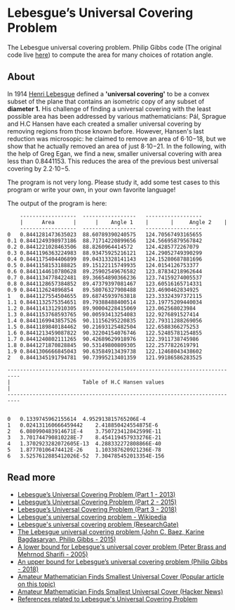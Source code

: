 # Lebesgue’s Universal Covering Problem

The Lebesgue universal covering problem. Philip Gibbs code (The original code live [here](https://github.com/PhilipGibbs/Lebesgue)) to compute the area for many choices of rotation angle.  

## About

In 1914 [Henri Lebesgue](https://en.wikipedia.org/wiki/Henri_Lebesgue) defined a **'universal covering'** to be a convex subset
of the plane that contains an isometric copy of any subset of **diameter 1.** 
His challenge of finding a universal covering with the least possible area has been addressed by various mathematicians: Pál, Sprague and H.C Hansen have each created a smaller universal covering by removing regions from those known before.  However, Hansen's last reduction was microsopic: he claimed to remove an area of 6⋅10−18, but we show that he actually removed an area of just 8⋅10−21.  In the following, with the help of Greg Egan, we find a new, smaller universal covering with area less than 0.8441153. This reduces the area of the previous best universal covering by 2.2⋅10−5.

The program is not very long. Please study it, add some test cases to this program or write your own, in your own favorite language! 

The output of the program is here:

```
	------------------	-----------------	------------------
	|      Area      |     	|    Angle 1    |   	|     Angle 2    |
	------------------	-----------------	------------------
0	0.8441281473635023	88.60789390240575	124.70567493165655
0.1	0.8441249398973186	88.71714220899656	124.56695879567842
0.2	0.8441221028463506	88.8260964414572	124.4285772267079
0.3	0.8441196363224983	88.93475925216121	124.29052749390299
0.4	0.8441175404406899	89.04313328141143	124.15280687881696
0.5	0.8441158153188825	89.15122115749935	124.0154126753377
0.6	0.8441144610780628	89.25902549676582	123.87834218962644
0.7	0.8441134778422481	89.36654890366236	123.74159274005537
0.8	0.8441128657384852	89.47379397081467	123.60516165714331
0.9	0.844112624896854	89.58076327908488	123.4690462834925
1	0.8441127554504655	89.68745939763818	123.33324397372115
1.1	0.8441132575354651	89.79388488400514	123.19775209440034
1.2	0.8441141312910305	89.90004228415069	123.062568023984
1.3	0.8441153768593765	90.00593413254083	122.9276891527414
1.4	0.8441169943857526	90.11156295220835	122.79311288269056
1.5	0.8441189840184462	90.21693125482504	122.6588366275253
1.6	0.8441213459087822	90.32204154076746	122.52485781254855
1.7	0.8441240802111265	90.42689629918976	122.3911738745986
1.8	0.8441271870828845	90.53149800809305	122.2577822619791
1.9	0.8441306666845043	90.63584913439738	122.12468043438602
2	0.8441345191794781	90.73995213401359	121.99186586283525

--------------------------------------------------------------------------
|                       Table of H.C Hansen values                       |
--------------------------------------------------------------------------


0	0.1339745962155614	4.952913815765206E-4
1	0.024131160666459442	2.418850424554875E-6
2	6.080990483914671E-4	3.750723412842599E-11
3	3.701744790810228E-7	8.454119457933276E-21
4	1.3702923282072605E-13	4.288332272808866E-40
5	1.87770106474412E-26	1.103387620921236E-78
6	3.5257612885412026E-52	7.304785452013354E-156

```


## Read more

* [Lebesgue’s Universal Covering Problem (Part 1 - 2013)](https://johncarlosbaez.wordpress.com/2013/12/08/lebesgues-universal-covering-problem/)
* [Lebesgue’s Universal Covering Problem (Part 2 - 2015)](https://johncarlosbaez.wordpress.com/2015/02/03/lebesgues-universal-covering-problem-part-2/)
* [Lebesgue’s Universal Covering Problem (Part 3 - 2018)](https://johncarlosbaez.wordpress.com/2018/10/07/lebesgue-universal-covering-problem-part-3/)
* [Lebesgue's universal covering problem - Wikipedia](https://en.wikipedia.org/wiki/Lebesgue's_universal_covering_problem)
* [Lebesgue's universal covering problem (ResearchGate)](https://www.researchgate.net/project/Lebesgue-Universal-Covering-Problem)
* [The Lebesgue universal covering problem (John C. Baez, Karine Bagdasaryan, Philip Gibbs - 2015)](http://jocg.org/v6n1p12)
* [A lower bound for Lebesgue's universal cover problem (Peter Brass and Mehrnod Sharifi - 2005)](http://www.cs.cmu.edu/~mehrbod/UC05.pdf)
* [An upper bound for Lebesgue’s universal covering problem (Philip Gibbs - 2018)](http://vixra.org/abs/1801.0292)
* [Amateur Mathematician Finds Smallest Universal Cover (Popular article on this topic)](https://www.quantamagazine.org/amateur-mathematician-finds-smallest-universal-cover-20181115/)
* [Amateur Mathematician Finds Smallest Universal Cover (Hacker News)](https://news.ycombinator.com/item?id=18460853)
* [References related to Lebesgue's Universal Covering Problem](https://github.com/PhilipGibbs/Lebesgue/blob/master/References.md#h-g-eggleston-minimal-universal-covers-in-en-isreal-j-of-math-1963)


